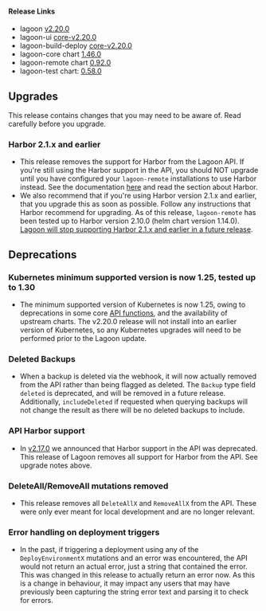 #### Release Links
* lagoon [v2.20.0](https://github.com/uselagoon/lagoon/releases/tag/v2.20.0)
* lagoon-ui [core-v2.20.0](https://github.com/uselagoon/lagoon-ui/releases/tag/core-v2.20.0)
* lagoon-build-deploy [core-v2.20.0](https://github.com/uselagoon/build-deploy-tool/releases/tag/core-v2.20.0)
* lagoon-core chart [1.46.0](https://github.com/uselagoon/lagoon-charts/releases/tag/lagoon-core-1.46.0)
* lagoon-remote chart [0.92.0](https://github.com/uselagoon/lagoon-charts/releases/tag/lagoon-remote-0.92.0)
* lagoon-test chart: [0.58.0](https://github.com/uselagoon/lagoon-charts/releases/tag/lagoon-test-0.58.0)

## Upgrades

This release contains changes that you may need to be aware of. Read carefully before you upgrade.

### Harbor 2.1.x and earlier
* This release removes the support for Harbor from the Lagoon API. If you're still using the Harbor support in the API, you should NOT upgrade until you have configured your `lagoon-remote` installations to use Harbor instead. See the documentation [here](https://docs.lagoon.sh/installing-lagoon/install-lagoon-remote) and read the section about Harbor.
* We also recommend that if you're using Harbor version 2.1.x and earlier, that you upgrade this as soon as possible. Follow any instructions that Harbor recommend for upgrading. As of this release, `lagoon-remote` has been tested up to Harbor version 2.10.0 (helm chart version 1.14.0). [Lagoon will stop supporting Harbor 2.1.x and earlier in a future release](https://docs.lagoon.sh/releases/2.17.0/#harbor-21-and-earlier-support).

## Deprecations

### Kubernetes minimum supported version is now 1.25, tested up to 1.30
* The minimum supported version of Kubernetes is now 1.25, owing to deprecations in some core [API functions](https://kubernetes.io/docs/reference/using-api/deprecation-guide/#v1-25), and the availability of upstream charts. The v2.20.0 release will not install into an earlier version of Kubernetes, so any Kubernetes upgrades will need to be performed prior to the Lagoon update.

### Deleted Backups
* When a backup is deleted via the webhook, it will now actually removed from the API rather than being flagged as deleted. The `Backup` type field `deleted` is deprecated, and will be removed in a future release. Additionally, `includeDeleted` if requested when querying backups will not change the result as there will be no deleted backups to include.

### API Harbor support
* In [v2.17.0](https://docs.lagoon.sh/releases/2.17.0/#api-harbor-support) we announced that Harbor support in the API was deprecated. This release of Lagoon removes all support for Harbor from the API. See upgrade notes above.

### DeleteAll/RemoveAll mutations removed
* This release removes all `DeleteAllX` and `RemoveAllX` from the API. These were only ever meant for local development and are no longer relevant.

### Error handling on deployment triggers
* In the past, if triggering a deployment using any of the `DeployEnvironmentX` mutations and an error was encountered, the API would not return an actual error, just a string that contained the error. This was changed in this release to actually return an error now. As this is a change in behaviour, it may impact any users that may have previously been capturing the string error text and parsing it to check for errors.
